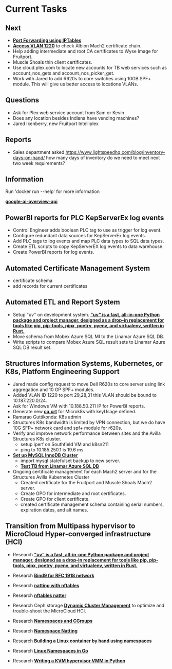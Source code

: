 # Current Tasks

## Next


- **[Port Forwarding using IPTables](https://www.digitalocean.com/community/tutorials/how-to-forward-ports-through-a-linux-gateway-with-iptables)**
- **[Access VLAN 1220](../research/m_z/virtualization/networking/linamar/avilla/isdev/vlan1220/edge/try2.md)** to check Albion Mach2 certificate chain.
- Help adding intermediate and root CA certificates to Wyse Image for Fruitport.
- Muscle Shoals thin client certificates.
- Use cloud.plex.com to locate new accounts for TB web services such as account_nos_gets and account_nos_picker_get.
- Work with Jared to add R620s to core switches using 10GB SPF+ module.  This will give us better access to locations VLANs.

## Questions

- Ask for Plex web service account from Sam or Kevin
- Does any location besides Indiana have vending machines?
- Jared Ikenberry, new Fruitport Intelliplex

## Reports

- Sales department asked https://www.lightspeedhq.com/blog/inventory-days-on-hand/ how many days of inventory do we need to meet next two week requirements?

## Information

Run 'docker run --help' for more information

**[google-ai-overview-api](https://serpapi.com)**

## PowerBI reports for PLC KepServerEx log events

- Control Engineer adds boolean PLC tag to use as trigger for log event.
- Configure redundant data sources for KepServerEx log events.
- Add PLC tags to log events and map PLC data types to SQL data types.
- Create ETL scripts to copy KepServerEX log events to data warehouse.
- Create PowerBI reports for log events.

## Automated Certificate Management System

- certificate schema
- add records for current certificates

## Automated ETL and Report System

- Setup "uv" on development system. **["uv" is a fast, all-in-one Python package and project manager, designed as a drop-in replacement for tools like pip, pip-tools, pipx, poetry, pyenv, and virtualenv, written in Rust.](https://astral.sh/blog/uv#:~:text=Charlie%20Marsh,shared%20vision%20for%20Python%20packaging.)**
- Move schema from Mobex Azure SQL MI to the Linamar Azure SQL DB.
- Write scripts to compare Mobex Azure SQL result sets to Linamar Azure SQL DB result set.

## Structures Information Systems, Kubernetes, or K8s, Platform Engineering Support

- Jared made config request to move Dell R620s to core server using link aggregation and 10 GP SPF+ modules.
- Added VLAN ID 1220 to port 29,28,31 this VLAN should be bound to 10.187.220.0/24.
- Ask for Windows VM with 10.188.50.211 IP for PowerBI reports.
- Generate new **[ca.crt](../k8s/certificates/issue_microk8s_key_usage.md#start_here)** for Microk8s with keyUsage defined.
- Ramarao Guttikonda: K8s admin
- Structures K8s bandwidth is limited by VPN connection, but we do have 10G SFP+ network card and spf+ module for r620s.
- Verify and improve network performance between sites and the Avilla Structures K8s cluster.
  - setup iperf on Southfield VM and k8sn211
  - ping to 10.185.250.1 is 19.6 ms
- **[Set up MySQL InnoDB Cluster](https://medium.com/@aaxsh/mysql-innodb-cluster-bdba9af61b79#:~:text=InnoDB%20Cluster%20is%20a%20high%20availability%20solution,Master%20Server%20to%20the%20MySQL%20Workers%20Servers.)**
  - import mysql statefulset backup to new server.
  - **[Test TB from Linamar Azure SQL DB](../../Reporting3/prod/build_deploy_run/test-tb-sqldb.md)**
- Ongoing certificate management for each Mach2 server
and for the Structures Avilla Kubernetes Cluster
  - Created certificate for the Fruitport and Muscle Shoals Mach2 server.
  - Create GPO for intermediate and root certificates.
  - Create GPO for client certificate.
  - created certificate management schema containing serial numbers, expiration dates, and alt names.

## Transition from Multipass hypervisor to MicroCloud Hyper-converged infrastructure (HCI)

- Research **["uv" is a fast, all-in-one Python package and project manager, designed as a drop-in replacement for tools like pip, pip-tools, pipx, poetry, pyenv, and virtualenv, written in Rust.](https://astral.sh/blog/uv#:~:text=Charlie%20Marsh,shared%20vision%20for%20Python%20packaging.)**

- Research **[Bind9 for RFC 1918 network](../research/m_z/virtualization/networking/dns/dns_server.md)**
- Research **[natting with nftables](https://wiki.nftables.org/wiki-nftables/index.php/Performing_Network_Address_Translation_(NAT))**
- Research **[nftables natter](https://wiki.nftables.org/wiki-nftables/index.php/Performing_Network_Address_Translation_(NAT))**
- Research Ceph storage **[Dynamic Cluster Management](../research/m_z/virtualization/storage/ceph/architecture.md#dynamic-cluster-management)** to optimize and trouble-shoot the MicroCloud HCI.
- Research **[Namespaces and CGroups](../research/m_z/virtualization/networking/namespaces/namespaces_cgroups.md)**
- Research **[Namespace Natting](../research/m_z/virtualization/networking/namespaces/veths/veths_and_namespaces.md#start-here)**
- Research **[Building a Linux container by hand using namespaces](../research/m_z/virtualization/networking/namespaces/building_containers/part1.md)**
- Research **[Linux Namespaces in Go](https://songrgg.github.io/programming/linux-namespace-part01-uts-pid/)**
- Research **[Writing a KVM hypervisor VMM in Python](../research/m_z/virtualization/hypervisor/kvm/writing_a_kvm_hypervisor_in_python/)**
